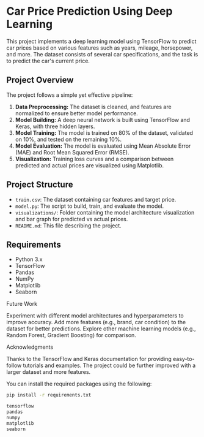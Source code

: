 # Car Price Prediction Using Deep Learning

This project implements a deep learning model using TensorFlow to predict car prices based on various features such as years, mileage, horsepower, and more. The dataset consists of several car specifications, and the task is to predict the car's current price.

## Project Overview

The project follows a simple yet effective pipeline:

1. **Data Preprocessing:** The dataset is cleaned, and features are normalized to ensure better model performance.
2. **Model Building:** A deep neural network is built using TensorFlow and Keras, with three hidden layers.
3. **Model Training:** The model is trained on 80% of the dataset, validated on 10%, and tested on the remaining 10%.
4. **Model Evaluation:** The model is evaluated using Mean Absolute Error (MAE) and Root Mean Squared Error (RMSE).
5. **Visualization:** Training loss curves and a comparison between predicted and actual prices are visualized using Matplotlib.

## Project Structure

- `train.csv`: The dataset containing car features and target price.
- `model.py`: The script to build, train, and evaluate the model.
- `visualizations/`: Folder containing the model architecture visualization and bar graph for predicted vs actual prices.
- `README.md`: This file describing the project.

## Requirements

- Python 3.x
- TensorFlow
- Pandas
- NumPy
- Matplotlib
- Seaborn

Future Work

Experiment with different model architectures and hyperparameters to improve accuracy.
Add more features (e.g., brand, car condition) to the dataset for better predictions.
Explore other machine learning models (e.g., Random Forest, Gradient Boosting) for comparison.

Acknowledgments

Thanks to the TensorFlow and Keras documentation for providing easy-to-follow tutorials and examples.
The project could be further improved with a larger dataset and more features.

You can install the required packages using the following:

```bash
pip install -r requirements.txt

tensorflow
pandas
numpy
matplotlib
seaborn
